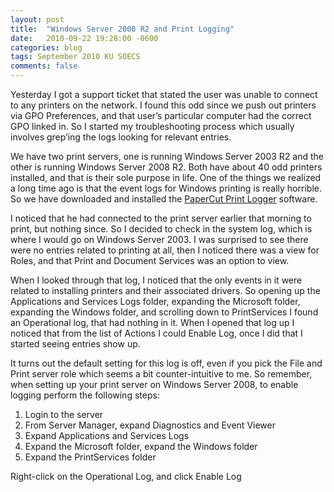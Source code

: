 ```yaml
---
layout: post
title:  "Windows Server 2008 R2 and Print Logging"
date:   2010-09-22 19:28:00 -0600
categories: blog
tags: September 2010 KU SOECS
comments: false
---
```

Yesterday I got a support ticket that stated the user was unable to connect to any printers on the network. I found this odd since we push out printers via GPO Preferences, and that user’s particular computer had the correct GPO linked in. So I started my troubleshooting process which usually involves grep’ing the logs looking for relevant entries.

We have two print servers, one is running Windows Server 2003 R2 and the other is running Windows Server 2008 R2. Both have about 40 odd printers installed, and that is their sole purpose in life. One of the things we realized a long time ago is that the event logs for Windows printing is really horrible. So we have downloaded and installed the [PaperCut Print Logger](http://www.papercut.com/products/free_software/print_logger/) software.

I noticed that he had connected to the print server earlier that morning to print, but nothing since. So I decided to check in the system log, which is where I would go on Windows Server 2003. I was surprised to see there were no entries related to printing at all, then I noticed there was a view for Roles, and that Print and Document Services was an option to view.

When I looked through that log, I noticed that the only events in it were related to installing printers and their associated drivers. So opening up the Applications and Services Logs folder, expanding the Microsoft folder, expanding the Windows folder,  and scrolling down to PrintServices I found an Operational log, that had nothing in it. When I opened that log up I noticed that from the list of Actions I could Enable Log, once I did that I started seeing entries show up.

It turns out the default setting for this log is off, even if you pick the File and Print server role which seems a bit counter-intuitive to me. So remember, when setting up your print server on Windows Server 2008, to enable logging perform the following steps:

1. Login to the server
2. From Server Manager, expand Diagnostics and Event Viewer
3. Expand Applications and Services Logs
4. Expand the Microsoft folder, expand the Windows folder
5. Expand the PrintServices folder

Right-click on the Operational Log, and click Enable Log
